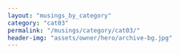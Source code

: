 ```yaml
---
layout: "musings_by_category"
category: "cat03"
permalink: "/musings/category/cat03/"
header-img: "assets/owner/hero/archive-bg.jpg"
---
```

